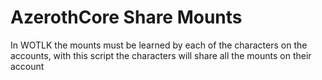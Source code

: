 # AzerothCore Share Mounts

In WOTLK the mounts must be learned by each of the characters on the accounts, with this script the characters will share all the mounts on their account
